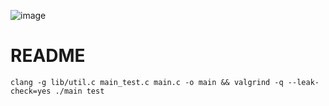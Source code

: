 ![image](https://github.com/SamJoan/advent-of-code-2023/assets/152786/44b6cc09-7479-441e-87e8-eb7dd2060e0e)


# README

```
clang -g lib/util.c main_test.c main.c -o main && valgrind -q --leak-check=yes ./main test
```
